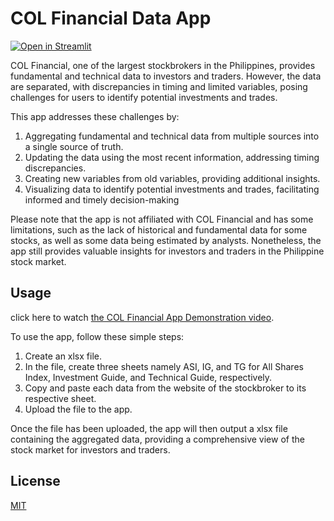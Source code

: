 # COL Financial Data App

[![Open in Streamlit](https://static.streamlit.io/badges/streamlit_badge_black_white.svg)](https://col-financial.streamlit.app)

COL Financial, one of the largest stockbrokers in the Philippines, provides fundamental and technical data to investors and traders. However, the data are separated, with discrepancies in timing and limited variables, posing challenges for users to identify potential investments and trades.

This app addresses these challenges by:
1. Aggregating fundamental and technical data from multiple sources into a single source of truth.
2. Updating the data using the most recent information, addressing timing discrepancies.
3. Creating new variables from old variables, providing additional insights.
4. Visualizing data to identify potential investments and trades, facilitating informed and timely decision-making

Please note that the app is not affiliated with COL Financial and has some limitations, such as the lack of historical and fundamental data for some stocks, as well as some data being estimated by analysts. Nonetheless, the app still provides valuable insights for investors and traders in the Philippine stock market.

## Usage

click here to watch [the COL Financial App Demonstration video](https://www.youtube.com/watch?v=dpicjW7MqEo).

To use the app, follow these simple steps:
1. Create an xlsx file.
2. In the file, create three sheets namely ASI, IG, and TG for All Shares Index, Investment Guide, and Technical Guide, respectively.
3. Copy and paste each data from the website of the stockbroker to its respective sheet.
4. Upload the file to the app.

Once the file has been uploaded, the app will then output a xlsx file containing the aggregated data, providing a comprehensive view of the stock market for investors and traders.

## License

[MIT](https://choosealicense.com/licenses/mit/)
